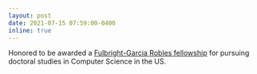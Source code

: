 ```yaml
---
layout: post
date: 2021-07-15 07:59:00-0400
inline: true
---
```


Honored to be awarded a [Fulbright-Garcia Robles fellowship](https://online.fliphtml5.com/obqqq/obgz/#p=19) for pursuing doctoral studies in Computer Science in the US.